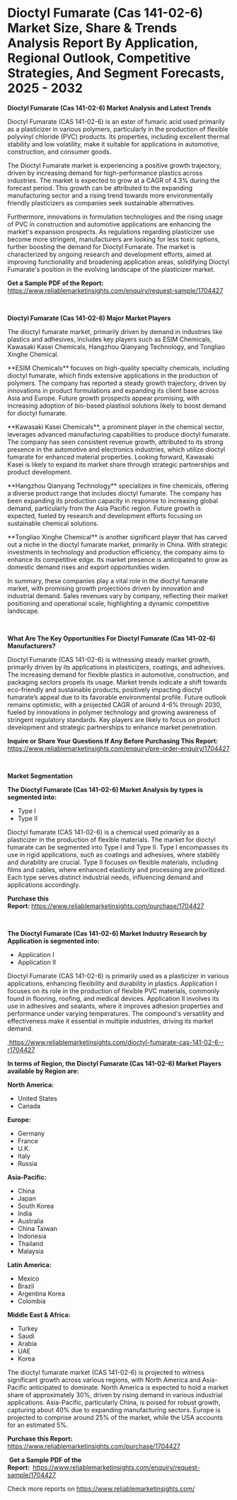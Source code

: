 <p><h1>Dioctyl Fumarate (Cas 141-02-6) Market Size, Share & Trends Analysis Report By Application, Regional Outlook, Competitive Strategies, And Segment Forecasts, 2025 - 2032</h1></p><p><strong>Dioctyl Fumarate (Cas 141-02-6) Market Analysis and Latest Trends</strong></p>
<p><p>Dioctyl Fumarate (CAS 141-02-6) is an ester of fumaric acid used primarily as a plasticizer in various polymers, particularly in the production of flexible polyvinyl chloride (PVC) products. Its properties, including excellent thermal stability and low volatility, make it suitable for applications in automotive, construction, and consumer goods.</p><p>The Dioctyl Fumarate market is experiencing a positive growth trajectory, driven by increasing demand for high-performance plastics across industries. The market is expected to grow at a CAGR of 4.3% during the forecast period. This growth can be attributed to the expanding manufacturing sector and a rising trend towards more environmentally friendly plasticizers as companies seek sustainable alternatives.</p><p>Furthermore, innovations in formulation technologies and the rising usage of PVC in construction and automotive applications are enhancing the market's expansion prospects. As regulations regarding plasticizer use become more stringent, manufacturers are looking for less toxic options, further boosting the demand for Dioctyl Fumarate. The market is characterized by ongoing research and development efforts, aimed at improving functionality and broadening application areas, solidifying Dioctyl Fumarate's position in the evolving landscape of the plasticizer market.</p></p>
<p><strong>Get a Sample PDF of the Report:&nbsp;</strong> <a href="https://www.reliablemarketinsights.com/enquiry/request-sample/1704427?utm_campaign=1789&utm_medium=2&utm_source=Github&utm_content=ia&utm_term=09012025&utm_id=dioctyl-fumarate-cas-141-02-6">https://www.reliablemarketinsights.com/enquiry/request-sample/1704427</a></p>
<p>&nbsp;</p>
<p><strong>Dioctyl Fumarate (Cas 141-02-6) Major Market Players</strong></p>
<p><p>The dioctyl fumarate market, primarily driven by demand in industries like plastics and adhesives, includes key players such as ESIM Chemicals, Kawasaki Kasei Chemicals, Hangzhou Qianyang Technology, and Tongliao Xinghe Chemical.</p><p>**ESIM Chemicals** focuses on high-quality specialty chemicals, including dioctyl fumarate, which finds extensive applications in the production of polymers. The company has reported a steady growth trajectory, driven by innovations in product formulations and expanding its client base across Asia and Europe. Future growth prospects appear promising, with increasing adoption of bio-based plastisol solutions likely to boost demand for dioctyl fumarate.</p><p>**Kawasaki Kasei Chemicals**, a prominent player in the chemical sector, leverages advanced manufacturing capabilities to produce dioctyl fumarate. The company has seen consistent revenue growth, attributed to its strong presence in the automotive and electronics industries, which utilize dioctyl fumarate for enhanced material properties. Looking forward, Kawasaki Kasei is likely to expand its market share through strategic partnerships and product development.</p><p>**Hangzhou Qianyang Technology** specializes in fine chemicals, offering a diverse product range that includes dioctyl fumarate. The company has been expanding its production capacity in response to increasing global demand, particularly from the Asia Pacific region. Future growth is expected, fueled by research and development efforts focusing on sustainable chemical solutions.</p><p>**Tongliao Xinghe Chemical** is another significant player that has carved out a niche in the dioctyl fumarate market, primarily in China. With strategic investments in technology and production efficiency, the company aims to enhance its competitive edge. Its market presence is anticipated to grow as domestic demand rises and export opportunities widen.</p><p>In summary, these companies play a vital role in the dioctyl fumarate market, with promising growth projections driven by innovation and industrial demand. Sales revenues vary by company, reflecting their market positioning and operational scale, highlighting a dynamic competitive landscape.</p></p>
<p>&nbsp;</p>
<p><strong>What Are The Key Opportunities For Dioctyl Fumarate (Cas 141-02-6) Manufacturers?</strong></p>
<p><p>Dioctyl Fumarate (CAS 141-02-6) is witnessing steady market growth, primarily driven by its applications in plasticizers, coatings, and adhesives. The increasing demand for flexible plastics in automotive, construction, and packaging sectors propels its usage. Market trends indicate a shift towards eco-friendly and sustainable products, positively impacting dioctyl fumarate’s appeal due to its favorable environmental profile. Future outlook remains optimistic, with a projected CAGR of around 4-6% through 2030, fueled by innovations in polymer technology and growing awareness of stringent regulatory standards. Key players are likely to focus on product development and strategic partnerships to enhance market penetration.</p></p>
<p><strong>Inquire or Share Your Questions If Any Before Purchasing This Report:</strong> <a href="https://www.reliablemarketinsights.com/enquiry/pre-order-enquiry/1704427?utm_campaign=1789&utm_medium=2&utm_source=Github&utm_content=ia&utm_term=09012025&utm_id=dioctyl-fumarate-cas-141-02-6">https://www.reliablemarketinsights.com/enquiry/pre-order-enquiry/1704427</a></p>
<p>&nbsp;</p>
<p><strong>Market Segmentation</strong></p>
<p><strong>The Dioctyl Fumarate (Cas 141-02-6) Market Analysis by types is segmented into:</strong></p>
<p><ul><li>Type I</li><li>Type II</li></ul></p>
<p><p>Dioctyl fumarate (CAS 141-02-6) is a chemical used primarily as a plasticizer in the production of flexible materials. The market for dioctyl fumarate can be segmented into Type I and Type II. Type I encompasses its use in rigid applications, such as coatings and adhesives, where stability and durability are crucial. Type II focuses on flexible materials, including films and cables, where enhanced elasticity and processing are prioritized. Each type serves distinct industrial needs, influencing demand and applications accordingly.</p></p>
<p><strong>Purchase this Report:&nbsp;</strong><a href="https://www.reliablemarketinsights.com/purchase/1704427?utm_campaign=1789&utm_medium=2&utm_source=Github&utm_content=ia&utm_term=09012025&utm_id=dioctyl-fumarate-cas-141-02-6">https://www.reliablemarketinsights.com/purchase/1704427</a></p>
<p>&nbsp;</p>
<p><strong>The Dioctyl Fumarate (Cas 141-02-6) Market Industry Research by Application is segmented into:</strong></p>
<p><ul><li>Application I</li><li>Application II</li></ul></p>
<p><p>Dioctyl Fumarate (CAS 141-02-6) is primarily used as a plasticizer in various applications, enhancing flexibility and durability in plastics. Application I focuses on its role in the production of flexible PVC materials, commonly found in flooring, roofing, and medical devices. Application II involves its use in adhesives and sealants, where it improves adhesion properties and performance under varying temperatures. The compound's versatility and effectiveness make it essential in multiple industries, driving its market demand.</p></p>
<p><a href="https://www.reliablemarketinsights.com/dioctyl-fumarate-cas-141-02-6--r1704427?utm_campaign=1789&utm_medium=2&utm_source=Github&utm_content=ia&utm_term=09012025&utm_id=dioctyl-fumarate-cas-141-02-6">&nbsp;https://www.reliablemarketinsights.com/dioctyl-fumarate-cas-141-02-6--r1704427</a></p>
<p><strong>In terms of Region, the Dioctyl Fumarate (Cas 141-02-6) Market Players available by Region are:</strong></p>
<p>
    <p> <strong> North America: </strong>
        <ul>
            <li>United States</li>
            <li>Canada</li>
        </ul>
        </p> 
    <p> <strong> Europe: </strong>
        <ul>
            <li>Germany</li>
            <li>France</li>
            <li>U.K.</li>
            <li>Italy</li>
            <li>Russia</li>
        </ul>
        </p> 
    <p> <strong> Asia-Pacific: </strong>
        <ul>
            <li>China</li>
            <li>Japan</li>
            <li>South Korea</li>
            <li>India</li>
            <li>Australia</li>
            <li>China Taiwan</li>
            <li>Indonesia</li>
            <li>Thailand</li>
            <li>Malaysia</li>
        </ul>
        </p> 
    <p> <strong> Latin America: </strong>
        <ul>
            <li>Mexico</li>
            <li>Brazil</li>
            <li>Argentina Korea</li>
            <li>Colombia</li>
        </ul>
        </p> 
    <p> <strong> Middle East & Africa: </strong>
        <ul>
            <li>Turkey</li>
            <li>Saudi</li>
            <li>Arabia</li>
            <li>UAE</li>
            <li>Korea</li>
        </ul>
    </p>
    </p>
<p><p>The dioctyl fumarate market (CAS 141-02-6) is projected to witness significant growth across various regions, with North America and Asia-Pacific anticipated to dominate. North America is expected to hold a market share of approximately 30%, driven by rising demand in various industrial applications. Asia-Pacific, particularly China, is poised for robust growth, capturing about 40% due to expanding manufacturing sectors. Europe is projected to comprise around 25% of the market, while the USA accounts for an estimated 5%.</p></p>
<p><strong>Purchase this Report: </strong><a href="https://www.reliablemarketinsights.com/purchase/1704427?utm_campaign=1789&utm_medium=2&utm_source=Github&utm_content=ia&utm_term=09012025&utm_id=dioctyl-fumarate-cas-141-02-6">https://www.reliablemarketinsights.com/purchase/1704427</a></p>
<p>&nbsp;<strong>Get a Sample PDF of the Report:&nbsp;&nbsp;</strong><a href="https://www.reliablemarketinsights.com/enquiry/request-sample/1704427?utm_campaign=1789&utm_medium=2&utm_source=Github&utm_content=ia&utm_term=09012025&utm_id=dioctyl-fumarate-cas-141-02-6">https://www.reliablemarketinsights.com/enquiry/request-sample/1704427</a></p>
<p><strong></strong></p>
<p>Check more reports on <a href="https://www.reliablemarketinsights.com/?utm_campaign=1789&utm_medium=2&utm_source=Github&utm_content=ia&utm_term=09012025&utm_id=dioctyl-fumarate-cas-141-02-6">https://www.reliablemarketinsights.com/</a></p>